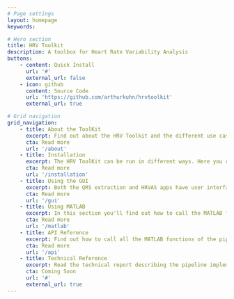 ```yaml
---
# Page settings
layout: homepage
keywords:

# Hero section
title: HRV Toolkit
description: A toolbox for Heart Rate Variability Analysis
buttons:
    - content: Quick Install
      url: '#'
      external_url: false
    - icon: github
      content: Source Code
      url: 'https://github.com/arthurkuhn/hrvtoolkit'
      external_url: true

# Grid navigation
grid_navigation:
    - title: About the ToolKit
      excerpt: Find out about the HRV Toolkit and the different use cases.
      cta: Read more
      url: '/about'
    - title: Installation
      excerpt: The HRV ToolKit can be run in different ways. Here you can see how to install the MATLAB and standalone apps, for prototyping and experimentation. For batch processing and more advanced usage, find out how to get the code here.
      cta: Read more
      url: '/installation' 
    - title: Using the GUI
      excerpt: Both the QRS extraction and HRVAS apps have user interfaces allowing for simple control of the pipeline. Find out about all the features here.
      cta: Read more
      url: '/gui'   
    - title: Using MATLAB
      excerpt: In this section you'll find out how to call the MATLAB functions directly, as well as run batch processing.
      cta: Read more
      url: '/matlab'   
    - title: API Reference
      excerpt: Find out how to call all the MATLAB functions of the pipeline.
      cta: Read more
      url: '/api' 
    - title: Technical Reference
      excerpt: Read the technical report describing the pipeline implementation here.
      cta: Coming Soon
      url: '#' 
      external_url: true
---
```

